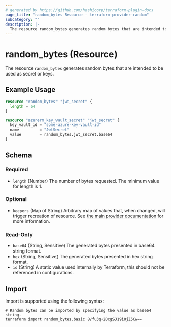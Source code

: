 ```yaml
---
# generated by https://github.com/hashicorp/terraform-plugin-docs
page_title: "random_bytes Resource - terraform-provider-random"
subcategory: ""
description: |-
  The resource random_bytes generates random bytes that are intended to be used as secret or keys.
---
```


# random_bytes (Resource)

The resource `random_bytes` generates random bytes that are intended to be used as secret or keys.

## Example Usage

```terraform
resource "random_bytes" "jwt_secret" {
  length = 64
}

resource "azurerm_key_vault_secret" "jwt_secret" {
  key_vault_id = "some-azure-key-vault-id"
  name         = "JwtSecret"
  value        = random_bytes.jwt_secret.base64
}
```

<!-- schema generated by tfplugindocs -->
## Schema

### Required

- `length` (Number) The number of bytes requested. The minimum value for length is 1.

### Optional

- `keepers` (Map of String) Arbitrary map of values that, when changed, will trigger recreation of resource. See [the main provider documentation](../index.html) for more information.

### Read-Only

- `base64` (String, Sensitive) The generated bytes presented in base64 string format.
- `hex` (String, Sensitive) The generated bytes presented in hex string format.
- `id` (String) A static value used internally by Terraform, this should not be referenced in configurations.

## Import

Import is supported using the following syntax:

```shell
# Random bytes can be imported by specifying the value as base64 string.
terraform import random_bytes.basic 8/fu3q+2DcgSJ19i0jZ5Cw==
```
